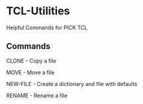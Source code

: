 # TCL-Utilities
Helpful Commands for PICK TCL

## Commands
CLONE - Copy a file

MOVE - Move a file

NEW-FILE - Create a dictionary and file with defaults

RENAME - Rename a file


